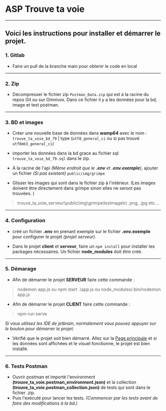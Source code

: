 # ASP Trouve ta voie

---

## Voici les instructions pour installer et démarrer le projet.

### 1. Gitlab
- Faire un pull de la branche main pour obtenir le code en local

---
### 2. Zip
- Décompresser le fichier zip `Postman_Data.zip` qui est à la racine du repos Git ou sur Omnivox. Dans ce fichier il y a les données pour la bd, image et test postman.

---
### 3. BD et images
- Créer une nouvelle base de données dans **wamp64** avec le nom : `trouve_ta_voie_bd_79` | type (`utf8_general_ci` ou si pas trouvé `utf8mb3_general_ci`)
- importer les données dans la bd grace au fichier sql `trouve_ta_voie_bd_79.sql` dans le zip.


- À la racine de l'api _(Même endroit que le **.env** et **.env.exemple**)_, ajouter un fichier _(Si pas existant)_ `public/img/grimpe`
- Glisser les images qui sont dans le fichier zip à l'intérieur. (Les images doivent être directement dans grimpe sinon elles ne seront pas trouvées. )

> trouve_ta_voie_serveur\public\img\grimpe\lesImageIci .png, .jpg etc...

---
### 4. Configuration
- créé un fichier **.env** en prenant exemple sur le fichier **.env.exemple** pour configurer le projet _(projet serveur)_.


- Dans le projet **client** et **serveur**, faire un `npm install` pour installer les packages nécessaires. Un fichier **node_modules** doit être créé.

---
### 5. Démarage
- Afin de démarrer le projet **SERVEUR** faire cette commande :
> nodemon app.js ou npm start .\app.js ou node_modules/.bin/nodemon app.js

- Afin de démarrer le projet **CLIENT** faire cette commande :
> npm run serve

_Si vous utilisez les IDE de jetbrain, normalement vous pouvez appuyer sur le bouton pour démarrer le projet._

- Vérifié que le projet soit bien démarré. Allez sur la [Page principale](http://localhost:8080/accueil) et si les données sont affichées et le visuel fonctionne, le projet est bien installé.

--- 
### 6. Tests Postman

- Ouvrir postman et importé l'environment **(trouve_ta_voie.postman_environment.json)** et la collection **(trouve_ta_voie.postman_collection.json)** de tests qui sont dans le fichier .zip.
- Puis l'exécuté pour lancer les tests. _(Commencer par les tests avant de faire des modifications à la bd.)_
